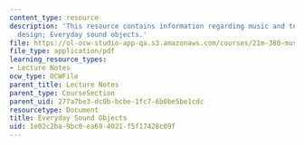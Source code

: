 ```yaml
---
content_type: resource
description: 'This resource contains information regarding music and technology: Sound
  design; Everyday sound objects.'
file: https://ol-ocw-studio-app-qa.s3.amazonaws.com/courses/21m-380-music-and-technology-sound-design-spring-2016/1e02c2ba9bc0ea694021f5f17428c09f_MIT21M_380S16_Lec03.pdf
file_type: application/pdf
learning_resource_types:
- Lecture Notes
ocw_type: OCWFile
parent_title: Lecture Notes
parent_type: CourseSection
parent_uid: 277a7be3-dc0b-bcbe-1fc7-6b0be5be1cdc
resourcetype: Document
title: Everyday Sound Objects
uid: 1e02c2ba-9bc0-ea69-4021-f5f17428c09f
---
```

